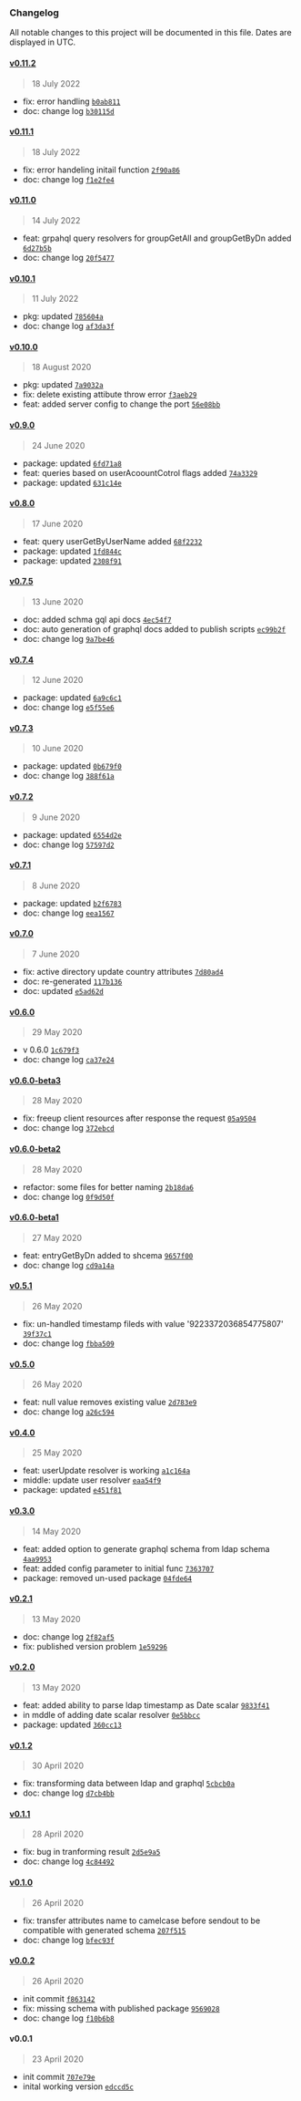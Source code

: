 ### Changelog

All notable changes to this project will be documented in this file. Dates are displayed in UTC.

#### [v0.11.2](https://github.com/saostad/ldap-graphql/compare/v0.11.1...v0.11.2)

> 18 July 2022

- fix: error handling [`b0ab811`](https://github.com/saostad/ldap-graphql/commit/b0ab8112411213e142fce8ffb51bd4261b69bdaa)
- doc: change log [`b30115d`](https://github.com/saostad/ldap-graphql/commit/b30115dd425884ddac3d45b4021505367bca19e4)

#### [v0.11.1](https://github.com/saostad/ldap-graphql/compare/v0.11.0...v0.11.1)

> 18 July 2022

- fix: error handeling initail function [`2f90a86`](https://github.com/saostad/ldap-graphql/commit/2f90a86389dc555d22f906e4a630089ba543c6a6)
- doc: change log [`f1e2fe4`](https://github.com/saostad/ldap-graphql/commit/f1e2fe406e5ea0242b9f64f18ca244d5d0b10864)

#### [v0.11.0](https://github.com/saostad/ldap-graphql/compare/v0.10.1...v0.11.0)

> 14 July 2022

- feat: grpahql query resolvers for groupGetAll and groupGetByDn added [`6d27b5b`](https://github.com/saostad/ldap-graphql/commit/6d27b5b89ce75eede91dfd63fc435ff3d6df3de3)
- doc: change log [`20f5477`](https://github.com/saostad/ldap-graphql/commit/20f547756dafdb49414098818fb6c05a517e48a6)

#### [v0.10.1](https://github.com/saostad/ldap-graphql/compare/v0.10.0...v0.10.1)

> 11 July 2022

- pkg: updated [`785604a`](https://github.com/saostad/ldap-graphql/commit/785604aac5be7f85c0d349e6fd08c0206ea92951)
- doc: change log [`af3da3f`](https://github.com/saostad/ldap-graphql/commit/af3da3f01e619656620e47a9deabc652a6acf31d)

#### [v0.10.0](https://github.com/saostad/ldap-graphql/compare/v0.9.0...v0.10.0)

> 18 August 2020

- pkg: updated [`7a9032a`](https://github.com/saostad/ldap-graphql/commit/7a9032ae790ecec21c83c3198da1f9d0a51d51fa)
- fix: delete existing attibute throw error [`f3aeb29`](https://github.com/saostad/ldap-graphql/commit/f3aeb2998af83e01b59a649463daacf04634a763)
- feat: added server config to change the port [`56e08bb`](https://github.com/saostad/ldap-graphql/commit/56e08bb4a10f3c73d357c6117d450bd4fc4eb251)

#### [v0.9.0](https://github.com/saostad/ldap-graphql/compare/v0.8.0...v0.9.0)

> 24 June 2020

- package: updated [`6fd71a8`](https://github.com/saostad/ldap-graphql/commit/6fd71a862667be531af035c47dc0a7a1381cbcc9)
- feat: queries based on userAcoountCotrol flags added [`74a3329`](https://github.com/saostad/ldap-graphql/commit/74a3329a1520f39ff36e9c6ecd4aa8c3782a6084)
- package: updated [`631c14e`](https://github.com/saostad/ldap-graphql/commit/631c14e0f5fcd1ac91b648d0532567773f7a8554)

#### [v0.8.0](https://github.com/saostad/ldap-graphql/compare/v0.7.5...v0.8.0)

> 17 June 2020

- feat: query userGetByUserName added [`68f2232`](https://github.com/saostad/ldap-graphql/commit/68f22321414edc0364dc1ad1e3702f2e26296579)
- package: updated [`1fd844c`](https://github.com/saostad/ldap-graphql/commit/1fd844c381d71f2055660a9538a3dc7d6c550c27)
- package: updated [`2308f91`](https://github.com/saostad/ldap-graphql/commit/2308f9173457249d37a390745cd2b1500ca3f245)

#### [v0.7.5](https://github.com/saostad/ldap-graphql/compare/v0.7.4...v0.7.5)

> 13 June 2020

- doc: added schma gql api docs [`4ec54f7`](https://github.com/saostad/ldap-graphql/commit/4ec54f7ea64281ce372c99db960c8bd3ede80504)
- doc: auto generation of graphql docs added to publish scripts [`ec99b2f`](https://github.com/saostad/ldap-graphql/commit/ec99b2f6dfcacaa9b8446caa7f4057c5af49d424)
- doc: change log [`9a7be46`](https://github.com/saostad/ldap-graphql/commit/9a7be4677273828914e248c295b1a46b0187054e)

#### [v0.7.4](https://github.com/saostad/ldap-graphql/compare/v0.7.3...v0.7.4)

> 12 June 2020

- package: updated [`6a9c6c1`](https://github.com/saostad/ldap-graphql/commit/6a9c6c19ede3742b609132da502d68250b83d7cc)
- doc: change log [`e5f55e6`](https://github.com/saostad/ldap-graphql/commit/e5f55e6d1b97444972bd68b354ac98e66bea1cf6)

#### [v0.7.3](https://github.com/saostad/ldap-graphql/compare/v0.7.2...v0.7.3)

> 10 June 2020

- package: updated [`0b679f0`](https://github.com/saostad/ldap-graphql/commit/0b679f0d8aba7cb46f2d268b89f66f39b086a1d5)
- doc: change log [`388f61a`](https://github.com/saostad/ldap-graphql/commit/388f61a7725333fe5ee55f32201314972400f088)

#### [v0.7.2](https://github.com/saostad/ldap-graphql/compare/v0.7.1...v0.7.2)

> 9 June 2020

- package: updated [`6554d2e`](https://github.com/saostad/ldap-graphql/commit/6554d2e06435706837797bc2dfd726a7090bbd27)
- doc: change log [`57597d2`](https://github.com/saostad/ldap-graphql/commit/57597d25e4b170a0ab01b54f00079598d0e2b754)

#### [v0.7.1](https://github.com/saostad/ldap-graphql/compare/v0.7.0...v0.7.1)

> 8 June 2020

- package: updated [`b2f6783`](https://github.com/saostad/ldap-graphql/commit/b2f67835493b02880991623516f08f09f66c9845)
- doc: change log [`eea1567`](https://github.com/saostad/ldap-graphql/commit/eea156780eb044386514424a972a1d0098997602)

#### [v0.7.0](https://github.com/saostad/ldap-graphql/compare/v0.6.0...v0.7.0)

> 7 June 2020

- fix: active directory update country attributes [`7d80ad4`](https://github.com/saostad/ldap-graphql/commit/7d80ad417fbb569ae6287b8aa98771a9f10ba970)
- doc: re-generated [`117b136`](https://github.com/saostad/ldap-graphql/commit/117b136bd92879412976542a454df6cb66797d58)
- doc: updated [`e5ad62d`](https://github.com/saostad/ldap-graphql/commit/e5ad62d160fecfa0541d18365d509892720377d1)

#### [v0.6.0](https://github.com/saostad/ldap-graphql/compare/v0.6.0-beta3...v0.6.0)

> 29 May 2020

- v 0.6.0 [`1c679f3`](https://github.com/saostad/ldap-graphql/commit/1c679f3ea6136c94728733e1fbcd41e0eb78477e)
- doc: change log [`ca37e24`](https://github.com/saostad/ldap-graphql/commit/ca37e24a408ddf5607f17544f40ff5066df7e4a5)

#### [v0.6.0-beta3](https://github.com/saostad/ldap-graphql/compare/v0.6.0-beta2...v0.6.0-beta3)

> 28 May 2020

- fix: freeup client resources after response the request [`05a9504`](https://github.com/saostad/ldap-graphql/commit/05a95040b722935dd01ead02ab71afee47795df6)
- doc: change log [`372ebcd`](https://github.com/saostad/ldap-graphql/commit/372ebcd5cd019c6dccccca25c39bd455dd018d02)

#### [v0.6.0-beta2](https://github.com/saostad/ldap-graphql/compare/v0.6.0-beta1...v0.6.0-beta2)

> 28 May 2020

- refactor: some files for better naming [`2b18da6`](https://github.com/saostad/ldap-graphql/commit/2b18da64d955486417fabde821d361720d52c3ca)
- doc: change log [`0f9d50f`](https://github.com/saostad/ldap-graphql/commit/0f9d50f0d159debcc0842cc380c604f41e573ee7)

#### [v0.6.0-beta1](https://github.com/saostad/ldap-graphql/compare/v0.5.1...v0.6.0-beta1)

> 27 May 2020

- feat: entryGetByDn added to shcema [`9657f00`](https://github.com/saostad/ldap-graphql/commit/9657f00f91373ee3c096c7e6e6ff0fea0f29822c)
- doc: change log [`cd9a14a`](https://github.com/saostad/ldap-graphql/commit/cd9a14a0cd3a8569e836a4b7d389ef3668da9815)

#### [v0.5.1](https://github.com/saostad/ldap-graphql/compare/v0.5.0...v0.5.1)

> 26 May 2020

- fix: un-handled timestamp fileds with value '9223372036854775807' [`39f37c1`](https://github.com/saostad/ldap-graphql/commit/39f37c1d8361065786f3314b1bb386c39277c5d5)
- doc: change log [`fbba509`](https://github.com/saostad/ldap-graphql/commit/fbba509d3bd277145a6b87ecbd929e85c94df3eb)

#### [v0.5.0](https://github.com/saostad/ldap-graphql/compare/v0.4.0...v0.5.0)

> 26 May 2020

- feat: null value removes existing value [`2d783e9`](https://github.com/saostad/ldap-graphql/commit/2d783e9d592e1602b5d9dc9be4eff39de0c83492)
- doc: change log [`a26c594`](https://github.com/saostad/ldap-graphql/commit/a26c5942198c4da93ee597463c280a5740983648)

#### [v0.4.0](https://github.com/saostad/ldap-graphql/compare/v0.3.0...v0.4.0)

> 25 May 2020

- feat: userUpdate resolver is working [`a1c164a`](https://github.com/saostad/ldap-graphql/commit/a1c164a08c0718712067d7ab5ea597d273f7eadd)
- middle: update user resolver [`eaa54f9`](https://github.com/saostad/ldap-graphql/commit/eaa54f910770db3520d22df30ae296190103600c)
- package: updated [`e451f81`](https://github.com/saostad/ldap-graphql/commit/e451f81a9787addf59585a07807bcc2d8793fd01)

#### [v0.3.0](https://github.com/saostad/ldap-graphql/compare/v0.2.1...v0.3.0)

> 14 May 2020

- feat: added option to generate graphql schema from ldap schema [`4aa9953`](https://github.com/saostad/ldap-graphql/commit/4aa99535df893da78a2d98deef63d2505b074081)
- feat: added config parameter to initial func [`7363707`](https://github.com/saostad/ldap-graphql/commit/7363707f157747470b1ca39a052dd4248dc36e6d)
- package: removed un-used package [`04fde64`](https://github.com/saostad/ldap-graphql/commit/04fde646b999e951531915aecbf383d190f2f3f5)

#### [v0.2.1](https://github.com/saostad/ldap-graphql/compare/v0.2.0...v0.2.1)

> 13 May 2020

- doc: change log [`2f82af5`](https://github.com/saostad/ldap-graphql/commit/2f82af5e68327ea85babd8a71a115cfb58d61c33)
- fix: published version problem [`1e59296`](https://github.com/saostad/ldap-graphql/commit/1e59296846f14df0a3d6f569ea7e4bc1124eb725)

#### [v0.2.0](https://github.com/saostad/ldap-graphql/compare/v0.1.2...v0.2.0)

> 13 May 2020

- feat: added ability to parse ldap timestamp as Date scalar [`9833f41`](https://github.com/saostad/ldap-graphql/commit/9833f41fa33bc63768f3cd0217be1d143486f929)
- in mddle of adding date scalar resolver [`0e5bbcc`](https://github.com/saostad/ldap-graphql/commit/0e5bbcc956b230b224d69e6b532435cb5779589e)
- package: updated [`360cc13`](https://github.com/saostad/ldap-graphql/commit/360cc13bd03711395add41199140c75619ddf6ad)

#### [v0.1.2](https://github.com/saostad/ldap-graphql/compare/v0.1.1...v0.1.2)

> 30 April 2020

- fix: transforming data between ldap and graphql [`5cbcb0a`](https://github.com/saostad/ldap-graphql/commit/5cbcb0a9aa2684e7597d6740f061e98369a50398)
- doc: change log [`d7cb4bb`](https://github.com/saostad/ldap-graphql/commit/d7cb4bb382cac202fa369ef362bd72e3c33ce0cd)

#### [v0.1.1](https://github.com/saostad/ldap-graphql/compare/v0.1.0...v0.1.1)

> 28 April 2020

- fix: bug in tranforming result [`2d5e9a5`](https://github.com/saostad/ldap-graphql/commit/2d5e9a55bc0fb424daf1f42b38b74c5bb63b20ad)
- doc: change log [`4c84492`](https://github.com/saostad/ldap-graphql/commit/4c84492b955dbb6a07fbf20d7f4e707a2ee4e498)

#### [v0.1.0](https://github.com/saostad/ldap-graphql/compare/v0.0.2...v0.1.0)

> 26 April 2020

- fix: transfer attributes name to camelcase before sendout  to be compatible with generated schema [`207f515`](https://github.com/saostad/ldap-graphql/commit/207f515f1108eff790f4726f288dc5ab979234f8)
- doc: change log [`bfec93f`](https://github.com/saostad/ldap-graphql/commit/bfec93f6c20bedaa68b2d663bef7e8ca1e754391)

#### [v0.0.2](https://github.com/saostad/ldap-graphql/compare/v0.0.1...v0.0.2)

> 26 April 2020

- init commit [`f863142`](https://github.com/saostad/ldap-graphql/commit/f863142789d66a9989ff1df6c69faf00e13ba154)
- fix: missing schema with published package [`9569028`](https://github.com/saostad/ldap-graphql/commit/9569028931465e5dfb3e93636282bf19a65fb60e)
- doc: change log [`f10b6b8`](https://github.com/saostad/ldap-graphql/commit/f10b6b8b0f2423865587cebc15df04be94f78c8d)

#### v0.0.1

> 23 April 2020

- init commit [`707e79e`](https://github.com/saostad/ldap-graphql/commit/707e79e0554532e623d1401c6dab0ee51edfe517)
- inital working version [`edccd5c`](https://github.com/saostad/ldap-graphql/commit/edccd5ce85d143b852179b6d9d1206bedfd954c0)

